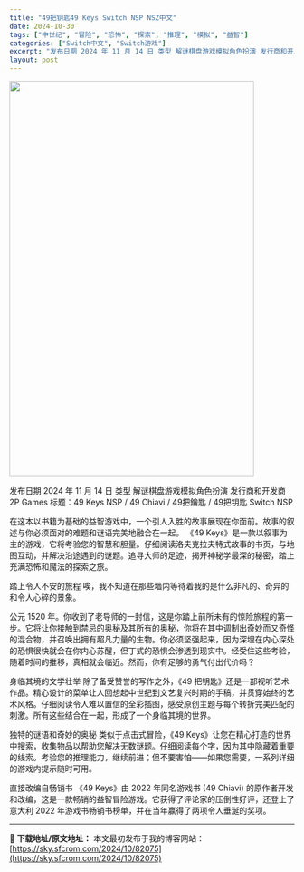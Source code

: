 ```yaml
---
title: "49把钥匙49 Keys Switch NSP NSZ中文"
date: 2024-10-30
tags: ["中世纪", "冒险", "恐怖", "探索", "推理", "模拟", "益智"]
categories: ["Switch中文", "Switch游戏"]
excerpt: "发布日期 2024 年 11 月 14 日 类型 解谜棋盘游戏模拟角色扮演 发行商和开发商 2P Games 标题：49 Keys NSP / 49 Chiavi / 49把鑰匙 / 49把钥匙 Switch NSP 在这本以书籍为基础的益智游戏中，一个引人入胜的故事展现在你面前。故事的叙述与你必须&hellip;"
layout: post
---
```


<img class="aligncenter size-full wp-image-82076" src="https://sky.sfcrom.com/wp-content/uploads/2024/10/2024103003441091.webp" alt="" width="432" height="698" />

发布日期 2024 年 11 月 14 日
类型 解谜棋盘游戏模拟角色扮演
发行商和开发商 2P Games
标题：49 Keys NSP / 49 Chiavi / 49把鑰匙 / 49把钥匙 Switch NSP

在这本以书籍为基础的益智游戏中，一个引人入胜的故事展现在你面前。故事的叙述与你必须面对的难题和谜语完美地融合在一起。
《49 Keys》是一款以叙事为主的游戏，它将考验您的智慧和胆量。仔细阅读洛夫克拉夫特式故事的书页，与地图互动，并解决沿途遇到的谜题。追寻大师的足迹，揭开神秘学最深的秘密，踏上充满恐怖和魔法的探索之旅。

踏上令人不安的旅程
唉，我不知道在那些墙内等待着我的是什么非凡的、奇异的和令人心碎的景象。

公元 1520 年。你收到了老导师的一封信，这是你踏上前所未有的惊险旅程的第一步。它将让你接触到禁忌的奥秘及其所有的奥秘，你将在其中调制出奇妙而又奇怪的混合物，并召唤出拥有超凡力量的生物。你必须坚强起来，因为深埋在内心深处的恐惧很快就会在你内心苏醒，但丁式的恐惧会渗透到现实中。经受住这些考验，随着时间的推移，真相就会临近。然而，你有足够的勇气付出代价吗？

身临其境的文学壮举
除了备受赞誉的写作之外，《49 把钥匙》还是一部视听艺术作品。精心设计的菜单让人回想起中世纪到文艺复兴时期的手稿，并贯穿始终的艺术风格。仔细阅读令人难以置信的全彩插图，感受原创主题与每个转折完美匹配的刺激。所有这些结合在一起，形成了一个身临其境的世界。

独特的谜语和奇妙的奥秘
类似于点击式冒险，《49 Keys》让您在精心打造的世界中搜索，收集物品以帮助您解决无数谜题。仔细阅读每个字，因为其中隐藏着重要的线索。考验您的推理能力，继续前进；但不要害怕——如果您需要，一系列详细的游戏内提示随时可用。

直接改编自畅销书
《49 Keys》由 2022 年同名游戏书 (49 Chiavi) 的原作者开发和改编，这是一款畅销的益智冒险游戏。它获得了评论家的压倒性好评，还登上了意大利 2022 年游戏书畅销书榜单，并在当年赢得了两项令人垂涎的奖项。

---
📖 **下载地址/原文地址：** 本文最初发布于我的博客网站：[https://sky.sfcrom.com/2024/10/82075](https://sky.sfcrom.com/2024/10/82075)

